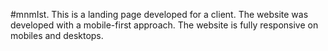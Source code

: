 #mnmIst.
This is a landing page developed for a client. The website was developed with a mobile-first approach. The website is fully responsive on mobiles and desktops.
